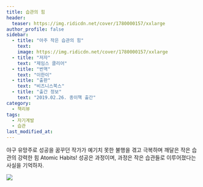 ```yaml
---
title: 습관의 힘
header:
  teaser: https://img.ridicdn.net/cover/1780000157/xxlarge
author_profile: false
sidebar:
  - title: "아주 작은 습관의 힘"
    text:
    image: https://img.ridicdn.net/cover/1780000157/xxlarge
  - title: "저자"
    text: "제임스 클리어"
  - title: "번역"
    text: "이한이"
  - title: "출판"
    text: "비즈니스북스"
  - title: "출간 정보"
    text: "2019.02.26. 종이책 출간"
category:
  - 책리뷰
tags:
  - 자기계발
  - 습관
last_modified_at:
---
```


야구 유망주로 성공을 꿈꾸던 작가가 예기치 못한 불행을 겪고 극복하며 깨달은 작은 습관의 강력한 힘 Atomic Habits! 성공은 과정이며, 과정은 작은 습관들로 이루어졌다는 사실을 기억하자. 

![](https://tva1.sinaimg.cn/large/006tNbRwgy1gbj1yj0ja0j30u013jqv5.jpg)

